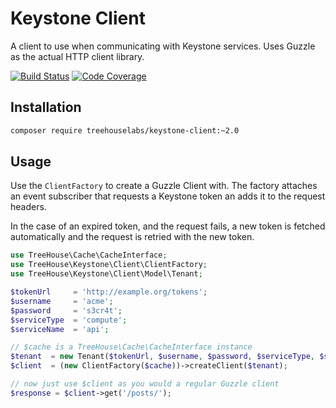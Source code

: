 Keystone Client
===============

A client to use when communicating with Keystone services. Uses Guzzle as the
actual HTTP client library.

[![Build Status](https://travis-ci.org/treehouselabs/keystone-client.svg)](https://travis-ci.org/treehouselabs/keystone-client)
[![Code Coverage](https://scrutinizer-ci.com/g/treehouselabs/keystone-client/badges/coverage.png)](https://scrutinizer-ci.com/g/treehouselabs/keystone-client/)

## Installation

```sh
composer require treehouselabs/keystone-client:~2.0
```

## Usage

Use the `ClientFactory` to create a Guzzle Client with. The factory attaches an
event subscriber that requests a Keystone token an adds it to the request
headers.

In the case of an expired token, and the request fails, a new token is fetched
automatically and the request is retried with the new token.


```php
use TreeHouse\Cache\CacheInterface;
use TreeHouse\Keystone\Client\ClientFactory;
use TreeHouse\Keystone\Client\Model\Tenant;

$tokenUrl     = 'http://example.org/tokens';
$username     = 'acme';
$password     = 's3cr4t';
$serviceType  = 'compute';
$serviceName  = 'api';

// $cache is a TreeHouse\Cache\CacheInterface instance
$tenant  = new Tenant($tokenUrl, $username, $password, $serviceType, $serviceName);
$client  = (new ClientFactory($cache))->createClient($tenant);

// now just use $client as you would a regular Guzzle client
$response = $client->get('/posts/');
```
